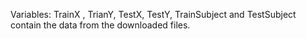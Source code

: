 Variables:
TrainX ,  TrianY,  TestX,  TestY,  TrainSubject  and  TestSubject contain the data from the downloaded files.
